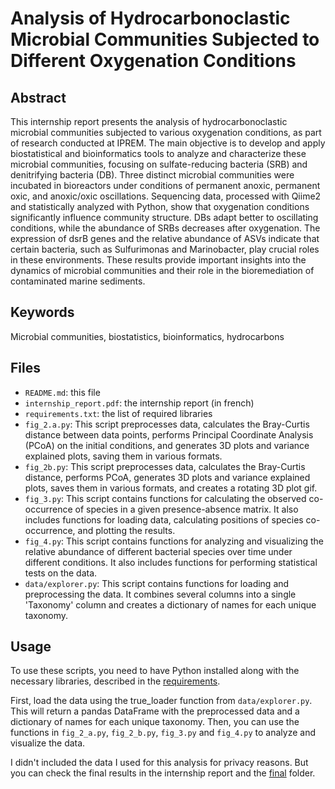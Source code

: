 # Analysis of Hydrocarbonoclastic Microbial Communities Subjected to Different Oxygenation Conditions

## Abstract
This internship report presents the analysis of hydrocarbonoclastic microbial communities subjected to various 
oxygenation conditions, as part of research conducted at IPREM. The main objective is to develop and apply 
biostatistical and bioinformatics tools to analyze and characterize these microbial communities, 
focusing on sulfate-reducing bacteria (SRB) and denitrifying bacteria (DB). 
Three distinct microbial communities were incubated in bioreactors under conditions of permanent anoxic, 
permanent oxic, and anoxic/oxic oscillations. Sequencing data, processed with Qiime2 and statistically analyzed with 
Python, show that oxygenation conditions significantly influence community structure. DBs adapt better to oscillating 
conditions, while the abundance of SRBs decreases after oxygenation. The expression of dsrB genes and the relative 
abundance of ASVs indicate that certain bacteria, such as Sulfurimonas and Marinobacter, play crucial roles in these 
environments. These results provide important insights into the dynamics of microbial communities and their role in 
the bioremediation of contaminated marine sediments.

## Keywords
Microbial communities, biostatistics, bioinformatics, hydrocarbons

## Files
- `README.md`: this file
- `internship_report.pdf`: the internship report (in french)
- `requirements.txt`: the list of required libraries
- `fig_2.a.py`: This script preprocesses data, calculates the Bray-Curtis distance between data points, performs Principal Coordinate Analysis (PCoA) on the initial conditions, and generates 3D plots and variance explained plots, saving them in various formats.
- `fig_2b.py`: This script preprocesses data, calculates the Bray-Curtis distance, performs PCoA, generates 3D plots and variance explained plots, saves them in various formats, and creates a rotating 3D plot gif.
- `fig_3.py`: This script contains functions for calculating the observed co-occurrence of species in a given presence-absence matrix. It also includes functions for loading data, calculating positions of species co-occurrence, and plotting the results.
- `fig_4.py`: This script contains functions for analyzing and visualizing the relative abundance of different bacterial species over time under different conditions. It also includes functions for performing statistical tests on the data.
- `data/explorer.py`: This script contains functions for loading and preprocessing the data. It combines several columns into a single 'Taxonomy' column and creates a dictionary of names for each unique taxonomy.

## Usage
To use these scripts, you need to have Python installed along with the necessary libraries,
described in the [requirements](requirements.txt).

First, load the data using the true_loader function from `data/explorer.py`.
This will return a pandas DataFrame with the preprocessed data and a dictionary of names for each unique taxonomy.
Then, you can use the functions in `fig_2_a.py`, `fig_2_b.py`, `fig_3.py` and `fig_4.py` to analyze and visualize 
the data.

I didn't included the data I used for this analysis for privacy reasons. But you can check the final results in the
internship report and the [final](final) folder.